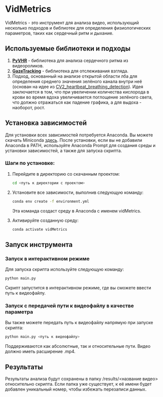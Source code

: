 # VidMetrics

VidMetrics - это инструмент для анализа видео, использующий несколько подходов и библиотек для определения физиологических параметров, таких как сердечный ритм и дыхание.

## Используемые библиотеки и подходы

1. **[PyVHR](https://github.com/phuselab/pyVHR)** - библиотека для анализа сердечного ритма из видеороликов.
2. **[GazeTracking](https://github.com/antoinelame/GazeTracking/tree/master)** - библиотека для отслеживания взгляда.
3. Подход, основанный на анализе открытой области лба для определения среднего значения зелёного канала внутри неё (основан на идее из [CV2_heartbeat_breathing_detection](https://github.com/QiuZhaopeng/CV2_heartbeat_breathing_detection/tree/main)). Идея заключается в том, что при увеличении количества кислорода в крови во время вдоха увеличивается поглощение зелёного света, что должно отражаться как падение графика, а для выдоха - наоборот, рост.

## Установка зависимостей

Для установки всех зависимостей потребуется Anaconda. Вы можете скачать Miniconda [здесь](https://docs.anaconda.com/miniconda/). После установки, если вы не добавили Anaconda в PATH, используйте Anaconda Prompt для создания среды и установки зависимостей, а также для запуска скрипта.

### Шаги по установке:

1. Перейдите в директорию со скачанным проектом:

   ```bash
   cd <путь к директории с проектом>
   ```
   
2. Установите все зависимости, выполнив следующую команду:

   ```bash
   conda env create -f environment.yml
   ```
   
    Эта команда создаст среду в Anaconda с именем vidMetrics.


3. Активируйте созданную среду:
   
   ```bash
   conda activate vidMetrics
   ```
   
## Запуск инструмента
### Запуск в интерактивном режиме

Для запуска скрипта используйте следующую команду:

   ```bash
   python main.py
   ```

Скрипт запустится в интерактивном режиме, где вы сможете ввести путь к видеофайлу.

### Запуск с передачей пути к видеофайлу в качестве параметра

Вы также можете передать путь к видеофайлу напрямую при запуске скрипта:

   ```bash
   python main.py <путь к видеофайлу>
   ```

Поддерживаются как абсолютные, так и относительные пути. Видео должно иметь расширение .mp4.

## Результаты

Результаты анализа будут сохранены в папку /results/<название видео> относительно скрипта. Если папка уже существует, к её имени будет добавлен уникальный номер, чтобы избежать перезаписи данных.
